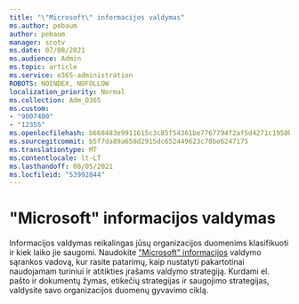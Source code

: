 ```yaml
---
title: "\"Microsoft\" informacijos valdymas"
ms.author: pebaum
author: pebaum
manager: scotv
ms.date: 07/08/2021
ms.audience: Admin
ms.topic: article
ms.service: o365-administration
ROBOTS: NOINDEX, NOFOLLOW
localization_priority: Normal
ms.collection: Adm_O365
ms.custom:
- "9007400"
- "12355"
ms.openlocfilehash: b668483e9911615c3c85f54361be7767794f2af5d4271c1950b01b401a2e2ef2
ms.sourcegitcommit: b5f7da89a650d2915dc652449623c78be6247175
ms.translationtype: MT
ms.contentlocale: lt-LT
ms.lasthandoff: 08/05/2021
ms.locfileid: "53992844"
---
```

# <a name="microsoft-information-governance"></a>"Microsoft" informacijos valdymas

Informacijos valdymas reikalingas jūsų organizacijos duomenims klasifikuoti ir kiek laiko jie saugomi. Naudokite ["Microsoft" informacijos](https://admin.microsoft.com/AdminPortal/Home#/modernonboarding/migsetupguide) valdymo sąrankos vadovą, kur rasite patarimų, kaip nustatyti pakartotinai naudojamam turiniui ir atitikties įrašams valdymo strategiją. Kurdami el. pašto ir dokumentų žymas, etikečių strategijas ir saugojimo strategijas, valdysite savo organizacijos duomenų gyvavimo ciklą.

